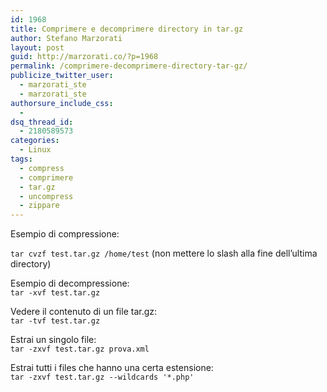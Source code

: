 ```yaml
---
id: 1968
title: Comprimere e decomprimere directory in tar.gz
author: Stefano Marzorati
layout: post
guid: http://marzorati.co/?p=1968
permalink: /comprimere-decomprimere-directory-tar-gz/
publicize_twitter_user:
  - marzorati_ste
  - marzorati_ste
authorsure_include_css:
  - 
dsq_thread_id:
  - 2180589573
categories:
  - Linux
tags:
  - compress
  - comprimere
  - tar.gz
  - uncompress
  - zippare
---
```

Esempio di compressione:

`tar cvzf test.tar.gz /home/test` (non mettere lo slash alla fine dell&#8217;ultima directory)

Esempio di decompressione:  
`tar -xvf test.tar.gz`

Vedere il contenuto di un file tar.gz:  
`tar -tvf test.tar.gz`

Estrai un singolo file:  
`tar -zxvf test.tar.gz prova.xml`

Estrai tutti i files che hanno una certa estensione:  
`tar -zxvf test.tar.gz --wildcards '*.php'`
